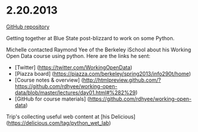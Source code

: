 2.20.2013
========

[GitHub repository](https://github.com/michellehudson/PythonWetLab)

Getting together at Blue State post-blizzard to work on some Python. 

Michelle contacted Raymond Yee of the Berkeley iSchool about his Working Open Data course using python. Here are the links he sent:

* [Twitter] (https://twitter.com/WorkingOpenData)
* [Piazza board] (https://piazza.com/berkeley/spring2013/info290t/home)
* [Course notes & overview] (http://htmlpreview.github.com/?https://github.com/rdhyee/working-open-data/blob/master/lectures/day01.html#%282%29)
* [GitHub for course materials] (https://github.com/rdhyee/working-open-data)

Trip's collecting useful web content at [his Delicious] (https://delicious.com/tag/python_wet_lab)



